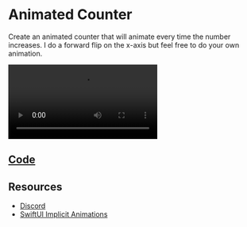 # Animated Counter

Create an animated counter that will animate every time the number increases.  I do a forward flip on the x-axis but feel free to do your own animation.

<video controls>
    <source src="https://storage.googleapis.com/noah-education-videos/swiftui/3-animated-counter.mp4"
            type="video/mp4">
</video>

## [Code](https://github.com/phptuts/ios-mini-projects/blob/main/AnimatedCount/AnimatedCount/ContentView.swift)


## Resources

- [Discord](https://discord.gg/Jwv7xaPRMS)
- [SwiftUI Implicit Animations](https://www.hackingwithswift.com/books/ios-swiftui/creating-implicit-animations#:~:text=In%20SwiftUI%2C%20the%20simplest%20type,follow%20the%20animation%20you%20requested.)
